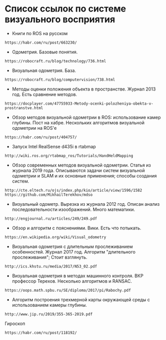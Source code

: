 # Список ссылок по системе визуального восприятия

- Книги по ROS на русском
```
https://habr.com/ru/post/663230/ 
```
- Одометрия. Базовые понятия.
```
https://robocraft.ru/blog/technology/736.html
```
- Визуальная одометрия. База.
```
https://robocraft.ru/blog/computervision/738.html
```

- Методы оценки положения объекта в пространстве. Журнал 2013 год. Есть сравнение методов.
```
https://docplayer.com/47755933-Metody-ocenki-polozheniya-obekta-v-prostranstve.html
```

- Обзор методов визуальной одометрии в ROS: использование камер глубины. Пост на хабре. Нескольких алгоритмов визуальной одометрии на ROS'е
```
https://habr.com/ru/post/404757/
```
- Запуск Intel RealSense d435i в rtabmap
```
http://wiki.ros.org/rtabmap_ros/Tutorials/HandHeldMapping
```


- Обзор современных методов визуальной одометрии. Статья из журнала 2019 года. Описываются задачи систем визуальной одометрии и SLAM и их основные применения; способы создания систем.
```
http://cte.eltech.ru/ojs/index.php/kio/article/view/1596/1582
https://github.com/MikhailTerekhov/mdso
```

- Визуальный одометр. Вырезка из журнала 2012 год. Описан анализ последовательности изоображений. Много математики.
```
http://engjournal.ru/articles/249/249.pdf
```

- Обзор и алгоритм с пояснениями. Вики. Есть что потыкать.
```
https://en.wikipedia.org/wiki/Visual_odometry
```

- Визуальная одометрия с длительным прослеживанием особенностей. Журнал 2017 год. Алгоритм "длительного прослеживания"; Стоит взглянуть.
```
http://ics.khstu.ru/media/2017/N53_02.pdf
```

- Визуальная одометрия в методах машинного контроля. ВКР профессор Терехов. Несколько алгоритмов и RANSAC.
```
https://oops.math.spbu.ru/SE/diploma/2017/pi/Rabochy.pdf
```

- Алгоритм построения трехмерной карты окружающей среды с использованием камеры глубины.
```
http://www.jip.ru/2019/355-365-2019.pdf
```


Гироскоп
```
https://habr.com/ru/post/118192/
```
